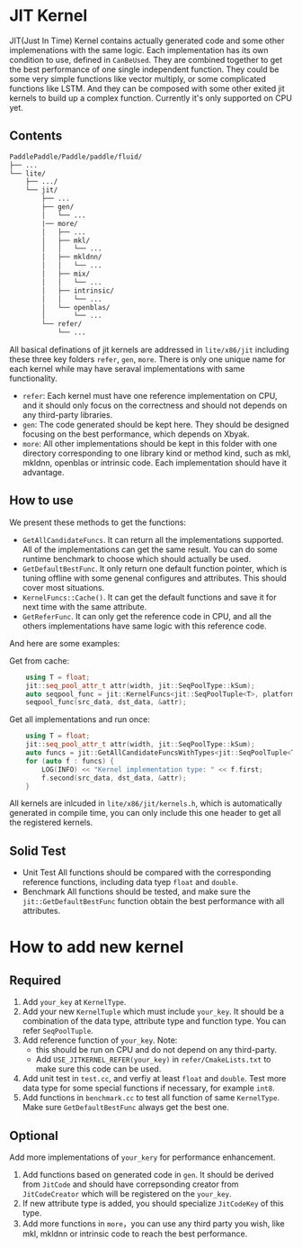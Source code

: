 # JIT Kernel

JIT(Just In Time) Kernel contains actually generated code and some other implemenations with the same logic.
Each implementation has its own condition to use, defined in `CanBeUsed`.
They are combined together to get the best performance of one single independent function.
They could be some very simple functions like vector multiply, or some complicated functions like LSTM.
And they can be composed with some other exited jit kernels to build up a complex function. 
Currently it's only supported on CPU yet.

## Contents

```txt
PaddlePaddle/Paddle/paddle/fluid/
├── ...
└── lite/
    ├── .../
    └── jit/
        ├── ...
        ├── gen/
        │   └── ...
        |── more/
        │   ├── ...
        │   ├── mkl/
        │   │   └── ...
        │   ├── mkldnn/
        │   │   └── ...
        │   ├── mix/
        │   │   └── ...
        │   ├── intrinsic/
        │   │   └── ...
        │   └── openblas/
        │       └── ...
        └── refer/
            └── ...
```

All basical definations of jit kernels are addressed in `lite/x86/jit` including these three key folders `refer`, `gen`, `more`. There is only one unique name for each kernel while may have seraval implementations with same functionality.

- `refer`: Each kernel must have one reference implementation on CPU, and it should only focus on the correctness and should not depends on any third-party libraries.
- `gen`: The code generated should be kept here. They should be designed focusing on the best performance, which depends on Xbyak.
- `more`: All other implementations should be kept in this folder with one directory corresponding to one library kind or method kind, such as mkl, mkldnn, openblas or intrinsic code. Each implementation should have it advantage. 

## How to use

We present these methods to get the functions:
- `GetAllCandidateFuncs`. It can return all the implementations supported. All of the implementations can get the same result. You can do some runtime benchmark to choose which should actually be used.
- `GetDefaultBestFunc`. It only return one default function pointer, which is tuning offline with some genenal configures and attributes. This should cover most situations.
- `KernelFuncs::Cache()`. It can get the default functions and save it for next time with the same attribute. 
- `GetReferFunc`. It can only get the reference code in CPU, and all the others implementations have same logic with this reference code.

And here are some examples:

Get from cache:

```cpp
    using T = float;
    jit::seq_pool_attr_t attr(width, jit::SeqPoolType::kSum);
    auto seqpool_func = jit::KernelFuncs<jit::SeqPoolTuple<T>, platform::CPUPlace>::Cache().At(attr);
    seqpool_func(src_data, dst_data, &attr);
```

Get all implementations and run once:

```cpp
    using T = float;
    jit::seq_pool_attr_t attr(width, jit::SeqPoolType::kSum);
    auto funcs = jit::GetAllCandidateFuncsWithTypes<jit::SeqPoolTuple<T>, platform::CPUPlace>(attr);
    for (auto f : funcs) {
        LOG(INFO) << "Kernel implementation type: " << f.first;
        f.second(src_data, dst_data, &attr);
    }
```

All kernels are inlcuded in `lite/x86/jit/kernels.h`, which is automatically generated in compile time, you can only include this one header to get all the registered kernels.

## Solid Test

- Unit Test
    All functions should be compared with the corresponding reference functions, including data tyep `float` and `double`.
- Benchmark
    All functions should be tested, and make sure the `jit::GetDefaultBestFunc` function obtain the best performance with all attributes.

# How to add new kernel

## Required

1. Add `your_key` at `KernelType`.
2. Add your new `KernelTuple` which must include `your_key`. It should be a combination of the data type, attribute type and function type. You can refer `SeqPoolTuple`.
3. Add reference function of `your_key`. 
Note:
    - this should be run on CPU and do not depend on any third-party.
    - Add `USE_JITKERNEL_REFER(your_key)` in `refer/CmakeLists.txt` to make sure this code can be used.
4. Add unit test in `test.cc`, and verfiy at least `float` and `double`.
Test more data type for some special functions if necessary, for example `int8`.
5. Add functions in `benchmark.cc` to test all function of same `KernelType`. Make sure `GetDefaultBestFunc` always get the best one.

## Optional

Add more implementations of `your_kery` for performance enhancement.

1. Add functions based on generated code in `gen`. It should be derived from `JitCode` and should have correpsonding creator from `JitCodeCreator` which will be registered on the `your_key`.
2. If new attribute type is added, you should specialize `JitCodeKey` of this type.
3. Add more functions in `more`，you can use any third party you wish, like mkl, mkldnn or intrinsic code to reach the best performance.
